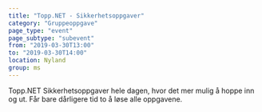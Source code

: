 ```yaml
---
title: "Topp.NET - Sikkerhetsoppgaver"
category: "Gruppeoppgave"
page_type: "event"
page_subtype: "subevent"
from: "2019-03-30T13:00"
to: "2019-03-30T14:00"
location: Nyland
group: ms
---
```


Topp.NET Sikkerhetsoppgaver hele dagen, hvor det mer mulig å hoppe inn og ut. Får bare dårligere tid to å løse alle oppgavene.